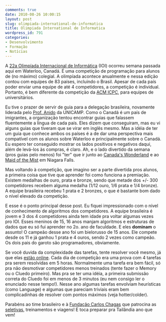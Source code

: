 ```yaml
---
comments: true
date: 2010-08-26 10:00:15
layout: post
slug: olimpiada-international-de-informatica
title: Olimpiada International de Informatica
wordpress_id: 791
categories:
- Desenvolvimento
- Formação
- Notícias
---
```


A [22a Olimpíada Internacional de Informática](http://www.ioi2010.org) (IOI) ocorreu semana passada aqui em Waterloo, Canadá. É uma competição de programação para alunos de (no máximo) colegial. A olimpíada acontece anualmente e nessa edição contou com equipes de 83 países, incluindo o Brasil. Apesar de cada país poder enviar uma equipe de até 4 competidores, a competição é individual. Portanto, é bem diferente da competição da [ACM ICPC](http://cm.baylor.edu/welcome.icpc), para equipes de universitários.

Eu tive o prazer de servir de guia para a delegação brasileira, novamente liderada pelo [Prof. Anido](http://www.ic.unicamp.br/~ranido/) da UNICAMP. Como o Canadá é um país de imigrantes, a organização tentou encontrar guias que falassem fluentemente a língua de cada país. Eles dizem que conseguiram, mas eu vi alguns guias que tiveram que se virar em inglês mesmo. Mas a idéia de ter um guia que conhece ambos os países é a de dar uma perspectiva mais compatível com os alunos sobre Waterloo e principalmente sobre o Canadá. Eu espero ter conseguido mostrar os lados positivos e negativos daqui, além de levá-los às compras, é claro. Ah, e o lado divertido da semana (pros guias pelo menos) foi "ter" que ir junto ao [Canada's Wonderland](http://www.canadaswonderland.com) e ao  [Maid of the Mist](http://www.maidofthemist.com) em Niagara Falls.

Mas voltando à competição, que imagino ser a parte divertida pros alunos, a primeira coisa que tive que aprender foi como funciona a premiação. Existem medalhas de ouro, prata e bronze, sendo que metade dos +/- 300 competidores recebem alguma medalha (1/12 ouro, 1/6 prata e 1/4 bronze). A equipe brasileira recebeu 1 prata e 2 bronzes, o que é bastante bom dado o nível elevado da competição.

E esse é o ponto principal desse post. Eu fiquei impressionado com o nível de conhecimento de algoritmos dos competidores. A equipe brasileira é jovem e 3 dos 4 competidores ainda tem idade pra voltar algumas vezes pro IOI. Esses meninos de 15, 16 anos manjam algoritmos e estruturas de dados que eu só fui aprender no 2o. ano de faculdade. E eles **dominam** o assunto! O campeão desse ano foi um bielorusso de 15 anos. Ele compete desde os 11 e já ganhou 1 prata e 4 ouros, sendo 2 vezes como campeão. Os dois pais do garoto são programadores, obviamente.

Se você duvida da complexidade das tarefas, tente resolver você mesmo, já que elas [estão online](http://www.ioi2010.org/CompetitionTask.shtml). Cada dia de competição era uma prova com 4 tarefas pra serem resolvidas em 5 horas. Normalmente uma tarefa era bem fácil, só pra não desmotivar competidores menos treinados (tente fazer o Memory ou o Cluedo primeiro). Mas pra se ter uma idéia, a primeira submissão correta do Cluedo foi em menos de 3 minutos (eu nem consigo ler o enunciado nesse tempo!). Nesse ano algumas tarefas envolviam heurísticas (como Language) e algumas que pareciam triviais eram bem complicadinhas de resolver com pontos máximos (veja hotter/colder).

Parabéns ao time brasileiro e à [Fundação Carlos Chagas](http://www.fcc.org.br/) que patrocina as [seletivas](http://olimpiada.ic.unicamp.br/), treinamentos e viagens! E toca preparar pra Tailândia ano que vem!

